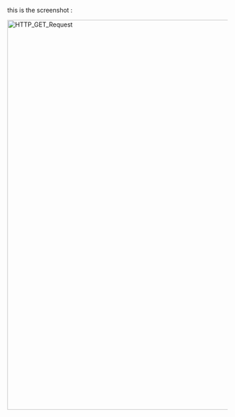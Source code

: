 this is the screenshot : 

<img width="1839" height="890" alt="HTTP_GET_Request" src="https://github.com/user-attachments/assets/f94e136e-d2b3-4d89-a064-08c390a3cea8" />
